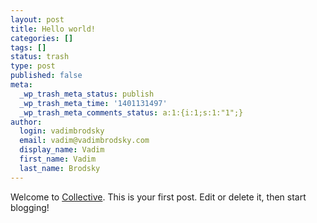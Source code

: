 ```yaml
---
layout: post
title: Hello world!
categories: []
tags: []
status: trash
type: post
published: false
meta:
  _wp_trash_meta_status: publish
  _wp_trash_meta_time: '1401131497'
  _wp_trash_meta_comments_status: a:1:{i:1;s:1:"1";}
author:
  login: vadimbrodsky
  email: vadim@vadimbrodsky.com
  display_name: Vadim
  first_name: Vadim
  last_name: Brodsky
---
```

<p>Welcome to <a href="http://vadimbrodsky.com/">Collective</a>. This is your first post. Edit or delete it, then start blogging!</p>
